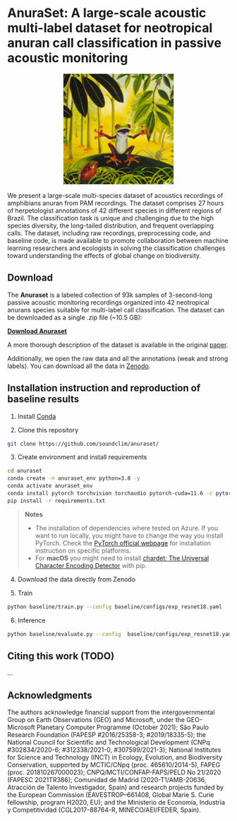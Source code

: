 # AnuraSet: A large-scale acoustic multi-label dataset for neotropical anuran call classification in passive acoustic monitoring
<div align="center">
<img class="img-fluid" src="assets/dalle_frog.png" alt="img-verification" width="250" height="250">
</div>

We present a large-scale multi-species dataset of acoustics recordings of amphibians anuran from PAM recordings. The dataset comprises 27 hours of herpetologist annotations of 42 different species in different regions of Brazil. The classification task is unique and challenging due to the high species diversity, the long-tailed distribution, and frequent overlapping calls. The dataset, including raw recordings, preprocessing code, and baseline code, is made available to promote collaboration between machine learning researchers and ecologists in solving the classification challenges toward understanding the effects of global change on biodiversity.



## Download

The **Anuraset** is a labeled collection of 93k samples of 3-second-long passive acoustic monitoring recordings organized into 42 neotropical anurans species suitable for multi-label call classification. The dataset can be downloaded as a single .zip file (~10.5 GB):

**[Download Anuraset](https://zenodo.org/record/8056090/files/anuraset.zip?download=1)**

A more thorough description of the dataset is available in the original [paper](http://github.com).

Additionally, we open the raw data and all the annotations (weak and strong labels). You can download all the data in [Zenodo](https://zenodo.org/record/8056090).





## Installation instruction and reproduction of baseline results

1. Install [Conda](http://conda.io/)

2. Clone this repository

```bash
git clone https://github.com/soundclim/anuraset/
```

3. Create environment and install requirements

```bash
cd anuraset
conda create -n anuraset_env python=3.8 -y
conda activate anuraset_env
conda install pytorch torchvision torchaudio pytorch-cuda=11.6 -c pytorch -c nvidia
pip install -r requirements.txt
```

> **Notes**
> * The installation of dependencies where tested on Azure. If you want to run locally, you might have to change the way you install PyTorch. Check the [PyTorch official webpage](https://pytorch.org/get-started/locally/) for installation instruction on specific platforms.
> * For **macOS** you might need to install [chardet: The Universal Character Encoding Detector](https://pypi.org/project/chardet/) with pip.


4. Download the data directly from Zenodo 

5. Train 

```bash
python baseline/train.py --config baseline/configs/exp_resnet18.yaml
```

6. Inference

```bash
python baseline/evaluate.py --config  baseline/configs/exp_resnet18.yaml
```


## Citing this work (TODO)

...

## Acknowledgments
The authors acknowledge financial support from the intergovernmental Group on Earth Observations (GEO) and Microsoft, under the GEO-Microsoft Planetary Computer Programme (October 2021); São Paulo Research Foundation (FAPESP #2016/25358-3; #2019/18335-5); the National Council for Scientific and Technological Development (CNPq #302834/2020-6; #312338/2021-0, #307599/2021-3); National Institutes for Science and Technology (INCT) in Ecology, Evolution, and Biodiversity Conservation, supported by MCTIC/CNpq (proc. 465610/2014-5), FAPEG (proc. 201810267000023); CNPQ/MCTI/CONFAP-FAPS/PELD No 21/2020 (FAPESC 2021TR386); Comunidad de Madrid (2020-T1/AMB-20636, Atracción de Talento Investigador, Spain) and research projects funded by the European Commission (EAVESTROP–661408, Global Marie S. Curie fellowship, program H2020, EU); and the Ministerio de Economía, Industria y Competitividad (CGL2017-88764-R, MINECO/AEI/FEDER, Spain).


